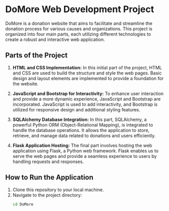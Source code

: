 # DoMore Web Development Project

DoMore is a donation website that aims to facilitate and streamline the donation process for various causes and organizations. This project is organized into four main parts, each utilizing different technologies to create a robust and interactive web application.

## Parts of the Project

1. **HTML and CSS Implementation:**
   In this initial part of the project, HTML and CSS are used to build the structure and style the web pages. Basic design and layout elements are implemented to provide a foundation for the website.

2. **JavaScript and Bootstrap for Interactivity:**
   To enhance user interaction and provide a more dynamic experience, JavaScript and Bootstrap are incorporated. JavaScript is used to add interactivity, and Bootstrap is utilized for responsive design and additional styling features.

3. **SQLAlchemy Database Integration:**
   In this part, SQLAlchemy, a powerful Python ORM (Object-Relational Mapping), is integrated to handle the database operations. It allows the application to store, retrieve, and manage data related to donations and users efficiently.

4. **Flask Application Hosting:**
   The final part involves hosting the web application using Flask, a Python web framework. Flask enables us to serve the web pages and provide a seamless experience to users by handling requests and responses.

## How to Run the Application

1. Clone this repository to your local machine.
2. Navigate to the project directory:
   ```bash
   cd DoMore
